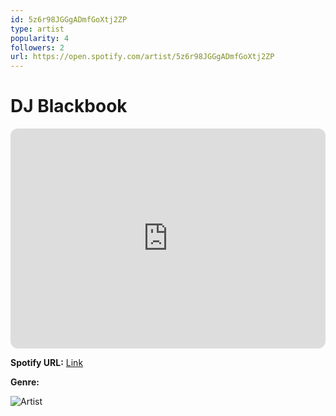 ```yaml
---
id: 5z6r98JGGgADmfGoXtj2ZP
type: artist
popularity: 4
followers: 2
url: https://open.spotify.com/artist/5z6r98JGGgADmfGoXtj2ZP
---
```

# DJ Blackbook

<iframe style="border-radius:12px" src="https://open.spotify.com/embed/artist/5z6r98JGGgADmfGoXtj2ZP" width="100%" height="352" frameBorder="0" allowfullscreen="" allow="autoplay; clipboard-write; encrypted-media; fullscreen; picture-in-picture" loading="lazy"></iframe>

**Spotify URL:** [Link](https://open.spotify.com/artist/5z6r98JGGgADmfGoXtj2ZP)

**Genre:** 

![Artist](https://i.scdn.co/image/ab67616d0000b273a8baf41aeb6053d417755793)
